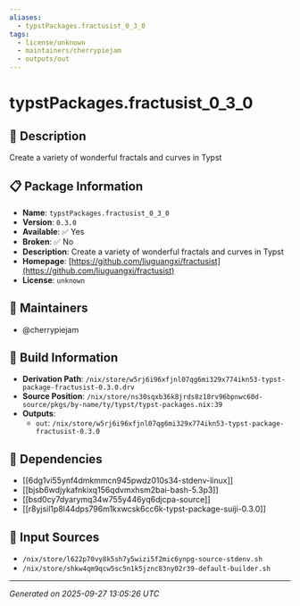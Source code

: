 ```yaml
---
aliases:
  - typstPackages.fractusist_0_3_0
tags:
  - license/unknown
  - maintainers/cherrypiejam
  - outputs/out
---
```


# typstPackages.fractusist_0_3_0

## 📝 Description

Create a variety of wonderful fractals and curves in Typst

## 📋 Package Information

- **Name**: `typstPackages.fractusist_0_3_0`
- **Version**: `0.3.0`
- **Available**: ✅ Yes
- **Broken**: ✅ No
- **Description**: Create a variety of wonderful fractals and curves in Typst
- **Homepage**: [https://github.com/liuguangxi/fractusist](https://github.com/liuguangxi/fractusist)
- **License**: `unknown`
## 👥 Maintainers

- @cherrypiejam


## 🔧 Build Information

- **Derivation Path**: `/nix/store/w5rj6i96xfjnl07qg6mi329x774ikn53-typst-package-fractusist-0.3.0.drv`
- **Source Position**: `/nix/store/ns30sqxb36k8jrds8z18rv96bpnwc60d-source/pkgs/by-name/ty/typst/typst-packages.nix:39`
- **Outputs**:
  - `out`:  `/nix/store/w5rj6i96xfjnl07qg6mi329x774ikn53-typst-package-fractusist-0.3.0`

## 🔗 Dependencies

- [[6dg1vi55ynf4dmkmmcn945pwdz010s34-stdenv-linux]]
- [[bjsb6wdjykafnkixq156qdvmxhsm2bai-bash-5.3p3]]
- [[bsd0cy7dyarymq34w755y446yq6djcpa-source]]
- [[r8yjsil1p8l44dps796m1kxwcsk6cc6k-typst-package-suiji-0.3.0]]

## 📁 Input Sources

- `/nix/store/l622p70vy8k5sh7y5wizi5f2mic6ynpg-source-stdenv.sh`
- `/nix/store/shkw4qm9qcw5sc5n1k5jznc83ny02r39-default-builder.sh`

---
*Generated on 2025-09-27 13:05:26 UTC*

